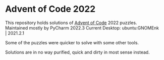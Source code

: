 # Advent of Code 2022

This repository holds solutions of [Advent of Code](https://adventofcode.com/ "Advent of Code programming puzzles") 2022 puzzles.  
Maintained mostly by PyCharm 2022.3 
Current Desktop: ubuntu:GNOMEnk | 2021.2.1

Some of the puzzles were quicker to solve with some other tools.  

Solutions are in no way purified, quick and dirty in most sense instead.